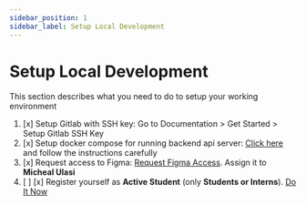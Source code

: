 ```yaml
---
sidebar_position: 1
sidebar_label: Setup Local Development
---
```


# Setup Local Development

This section describes what you need to do to setup your working environment

1. [x] Setup Gitlab with SSH key: Go to Documentation > Get Started > Setup Gitlab SSH Key
2. [x] Setup docker compose for running backend api server: [Click here](https://gitlab.com/carelyo/docker-compose) and follow the instructions carefully
3. [x] Request access to Figma: [Request Figma Access](https://gitlab.com/carelyo/docs/-/issues/new). Assign it to **Micheal Ulasi**
4. [ ] [x] Register yourself as **Active Student** (only **Students or Interns**). [Do It Now](https://carelyo.gitlab.io/docs/docs/gettingstarted/students-lia/active_st)